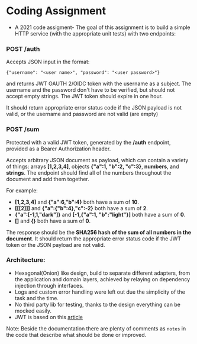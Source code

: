 # Coding Assignment
- A 2021 code assigment-
The goal of this assignment is to build a simple HTTP service (with the appropriate unit tests) with two endpoints:

### POST /auth

Accepts JSON input in the format:

`{"username": "<user name>", "password": "<user password>"}`

and returns JWT OAUTH 2/OIDC token with the username as a subject. The username and the password don't have to be verified, but should not accept empty strings. The JWT token should expire in one hour.

It should return appropriate error status code if the JSON payload is not valid, or the username and password are not valid (are empty)


### POST /sum

Protected with a valid JWT token, generated by the **/auth** endpoint, provided as a Bearer Authorization header.

Accepts arbitrary JSON document as payload, which can contain a variety of things: arrays **[1,2,3,4]**, objects **{"a":1, "b":2, "c":3}**, **numbers**, and **strings**. The endpoint should find all of the numbers throughout the document and add them together.

For example:

- **[1,2,3,4]** and **{"a":6,"b":4}** both have a sum of **10**.
- **[[[2]]]** and **{"a":{"b":4},"c":-2}** both have a sum of **2**.
- **{"a":[-1,1,"dark"]}** and **[-1,{"a":1, "b":"light"}]** both have a sum of **0**.
- **[]** and **{}** both have a sum of **0**.

The response should be the **SHA256 hash of the sum of all numbers in the document**. It should return the appropriate error status code if the JWT token or the JSON payload are not valid.

### Architecture:

* Hexagonal(Onion) like design, build to separate different adapters, from the application and domain
  layers, achieved by relaying on dependency injection through interfaces.
* Logs and custom error handling were left out due the simplicity of the task and the time.
* No third party lib for testing, thanks to the design everything can be mocked easily.
* JWT is based on this [article](https://learn.vonage.com/blog/2020/03/13/using-jwt-for-authentication-in-a-golang-application-dr/)

Note: Beside the documentation there are plenty of comments as `notes` in the code that describe what should be done or
improved.
